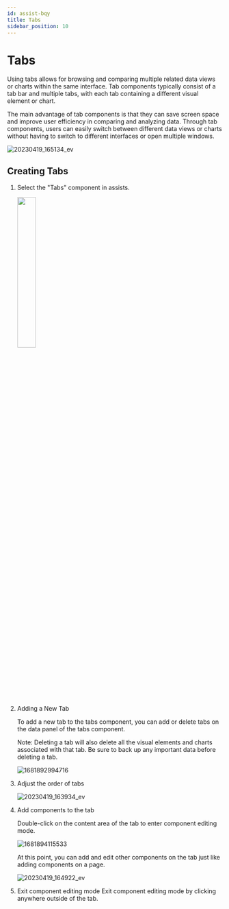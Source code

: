 ```yaml
---
id: assist-bqy
title: Tabs
sidebar_position: 10
---
```

# Tabs

Using tabs allows for browsing and comparing multiple related data views or charts within the same interface. Tab components typically consist of a tab bar and multiple tabs, with each tab containing a different visual element or chart.

The main advantage of tab components is that they can save screen space and improve user efficiency in comparing and analyzing data. Through tab components, users can easily switch between different data views or charts without having to switch to different interfaces or open multiple windows.

![20230419_165134_ev](../../../../../../static/img/en/datafor/visualizer/20230419_165134_ev.gif)


## Creating Tabs

1. Select the "Tabs" component in assists.

   <div align="left"><img src="../../../../../../static/img/en/datafor/visualizer/1681891183084.png"  width="30%" /></div>

2. Adding a New Tab

   To add a new tab to the tabs component, you can add or delete tabs on the data panel of the tabs component.

   Note: Deleting a tab will also delete all the visual elements and charts associated with that tab. Be sure to back up any important data before deleting a tab.

   ![1681892994716](../../../../../../static/img/en/datafor/visualizer/1681892994716.png)

3. Adjust the order of tabs

   ![20230419_163934_ev](../../../../../../static/img/en/datafor/visualizer/20230419_163934_ev.gif)

4. Add components to the tab

   Double-click on the content area of the tab to enter component editing mode.

   ![1681894115533](../../../../../../static/img/en/datafor/visualizer/1681894115533.png)

   At this point, you can add and edit other components on the tab just like adding components on a page.

   ![20230419_164922_ev](../../../../../../static/img/en/datafor/visualizer/20230419_164922_ev.gif)


5. Exit component editing mode
   Exit component editing mode by clicking anywhere outside of the tab.